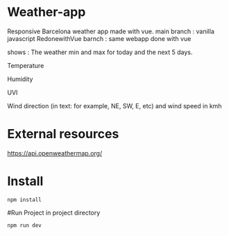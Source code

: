 # Weather-app
Responsive Barcelona weather app made with vue.
main branch : vanilla javascript
RedonewithVue barnch : same webapp done with vue

shows :
The weather min and max for today and the next 5 days.

Temperature

Humidity

UVI

Wind direction (in text: for example, NE, SW, E, etc) and wind speed in kmh

# External resources 
https://api.openweathermap.org/ 

# Install

```
npm install
```

#Run Project 
in project directory 
```
npm run dev
```



